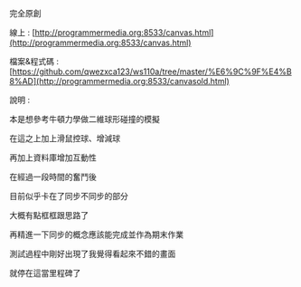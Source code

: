 完全原創

線上 : [http://programmermedia.org:8533/canvas.html](http://programmermedia.org:8533/canvas.html)

檔案&程式碼 : [https://github.com/qwezxca123/ws110a/tree/master/%E6%9C%9F%E4%B8%AD](http://programmermedia.org:8533/canvasold.html)

說明 : 

本是想參考牛頓力學做二維球形碰撞的模擬

在這之上加上滑鼠控球、增減球

再加上資料庫增加互動性

在經過一段時間的奮鬥後

目前似乎卡在了同步不同步的部分

大概有點框框跟思路了

再精進一下同步的概念應該能完成並作為期末作業

測試過程中剛好出現了我覺得看起來不錯的畫面

就停在這當里程碑了
